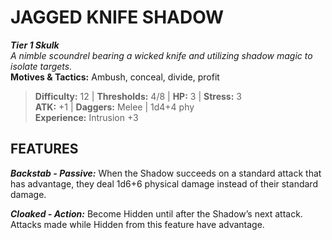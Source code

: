﻿# JAGGED KNIFE SHADOW

***Tier 1 Skulk***  
*A nimble scoundrel bearing a wicked knife and utilizing shadow magic to isolate targets.*  
**Motives & Tactics:** Ambush, conceal, divide, profit

> **Difficulty:** 12 | **Thresholds:** 4/8 | **HP:** 3 | **Stress:** 3  
> **ATK:** +1 | **Daggers:** Melee | 1d4+4 phy  
> **Experience:** Intrusion +3

## FEATURES

***Backstab - Passive:*** When the Shadow succeeds on a standard attack that has advantage, they deal 1d6+6 physical damage instead of their standard damage.

***Cloaked - Action:*** Become Hidden until after the Shadow’s next attack. Attacks made while Hidden from this feature have advantage.
